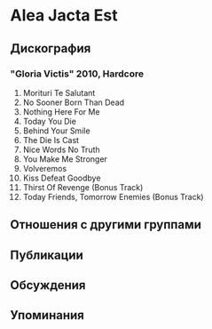 # Alea Jacta Est



## Дискография

### "Gloria Victis" 2010, Hardcore

01. Morituri Te Salutant
02. No Sooner Born Than Dead
03. Nothing Here For Me
04. Today You Die
05. Behind Your Smile
06. The Die Is Cast
07. Nice Words No Truth
08. You Make Me Stronger
09. Volveremos
10. Kiss Defeat Goodbye
11. Thirst Of Revenge (Bonus Track)
12. Today Friends, Tomorrow Enemies (Bonus Track) 


## Отношения с другими группами


## Публикации


## Обсуждения


## Упоминания

